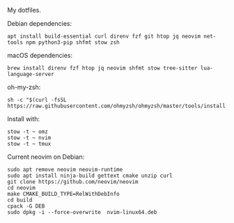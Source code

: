 My dotfiles.

Debian dependencies:

    apt install build-essential curl direnv fzf git htop jq neovim net-tools npm python3-pip shfmt stow zsh

macOS dependencies:

    brew install direnv fzf htop jq neovim shfmt stow tree-sitter lua-language-server

oh-my-zsh:

    sh -c "$(curl -fsSL https://raw.githubusercontent.com/ohmyzsh/ohmyzsh/master/tools/install.sh)"

Install with:

    stow -t ~ omz
    stow -t ~ nvim
    stow -t ~ tmux

Current neovim on Debian:

    sudo apt remove neovim neovim-runtime
    sudo apt install ninja-build gettext cmake unzip curl
    git clone https://github.com/neovim/neovim
    cd neovim
    make CMAKE_BUILD_TYPE=RelWithDebInfo
    cd build
    cpack -G DEB
    sudo dpkg -i --force-overwrite  nvim-linux64.deb
